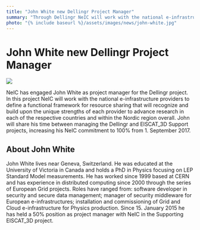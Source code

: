 ```yaml
---
title: "John White new Dellingr Project Manager"
summary: "Through Dellingr NeIC will work with the national e-infrastructure providers to define a functional framework for resource sharing that will recognize and build upon the unique strengths of each provider to advance research in each of the respective countries and within the Nordic region overall."
photo: "{% include baseurl %}/assets/images/news/john-white.jpg"
---
```

# John White new Dellingr Project Manager

<a href="{% include baseurl %}/assets/images/news/john-white.jpg">
  <img class="smallpic" src="{% include baseurl %}/assets/images/news/john-white.jpg">
</a>

NeIC has engaged John White as project manager for the Dellingr project. In this project NeIC will work with the national e-infrastructure providers to define a functional framework for resource sharing that will recognize and build upon the unique strengths of each provider to advance research in each of the respective countries and within the Nordic region overall. John will share his time between managing the Dellingr and EISCAT_3D Support projects, increasing his NeIC commitment to 100% from 1. September 2017.

## About John White

John White lives near Geneva, Switzerland. He was educated at the University of Victoria in Canada and holds a PhD in Physics focusing on LEP Standard Model measurements. He has worked since 1999 based at CERN and has experience in distributed computing since 2000 through the series of European Grid projects. Roles have ranged from: software developer in security and secure data management; manager of security middleware for European e-infrastructures; installation and commissioning of Grid and Cloud e-infrastructure for Physics production. Since 15. January 2015 he has held a 50% position as project manager with NeIC in the Supporting EISCAT_3D project.
